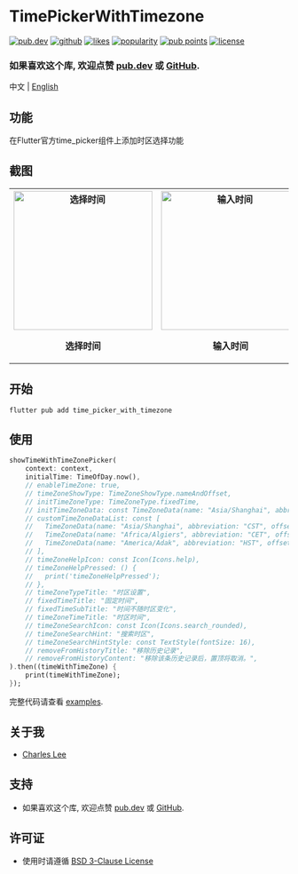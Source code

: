# TimePickerWithTimezone

[![pub.dev](https://img.shields.io/pub/v/time_picker_with_timezone.svg?style=flat?logo=dart)](https://pub.dev/packages/time_picker_with_timezone)
[![github](https://img.shields.io/static/v1?label=platform&message=flutter&color=1ebbfd)](https://github.com/lijianqiang12/time_picker_with_timezone)
[![likes](https://img.shields.io/pub/likes/time_picker_with_timezone)](https://pub.dev/packages/time_picker_with_timezone/score)
[![popularity](https://img.shields.io/pub/popularity/time_picker_with_timezone)](https://pub.dev/packages/time_picker_with_timezone/score)
[![pub points](https://img.shields.io/pub/points/time_picker_with_timezone)](https://pub.dev/packages/time_picker_with_timezone/score)
[![license](https://img.shields.io/github/license/lijianqiang12/time_picker_with_timezone.svg)](https://github.com/lijianqiang12/time_picker_with_timezone/blob/master/LICENSE)
<!-- [![codecov](https://codecov.io/gh/lijianqiang12/time_picker_with_timezone/branch/main/graph/badge.svg?token=NY1D6W88H2)](https://codecov.io/gh/lijianqiang12/time_picker_with_timezone) -->

<!-- [![buy me a coffee](https://img.buymeacoffee.com/button-api/?text=Buy%20me%20a%20pizza&emoji=🍕&slug=lijianqiang12&button_colour=FF8838&font_colour=ffffff&font_family=Poppins&outline_colour=000000&coffee_colour=ffffff')](https://www.buymeacoffee.com/lijianqiang12) -->


### 如果喜欢这个库, 欢迎点赞 [pub.dev](https://pub.dev/packages/time_picker_with_timezone) 或 [GitHub](https://github.com/lijianqiang12/time_picker_with_timezone).


中文 | [English](https://github.com/lijianqiang12/time_picker_with_timezone/blob/master/README.md)

## 功能

在Flutter官方time_picker组件上添加时区选择功能

## 截图

<table>
    <tr>
        <th>
            <img src="https://raw.githubusercontent.com/lijianqiang12/time_picker_with_timezone/master/screenshots/IMG_20240225_220931.webp" width="250" title="选择时间">
            <p>选择时间</p>
        </th>
        <th>
            <img src="https://raw.githubusercontent.com/lijianqiang12/time_picker_with_timezone/master/screenshots/IMG_20240225_220917.webp" width="250" title="输入时间">
            <p>输入时间</p>
        </th>
        <th>
            <img src="https://raw.githubusercontent.com/lijianqiang12/time_picker_with_timezone/master/screenshots/IMG_20240225_220858.webp" width="250" title="选择时区类型">
            <p>选择时区类型</p>
        </th>
        <th>
            <img src="https://raw.githubusercontent.com/lijianqiang12/time_picker_with_timezone/master/screenshots/IMG_20240225_220842.webp" width="250" title="选择时区">
            <p>选择时区</p>
        </th>
    </tr>
</table>


## 开始

```shell
flutter pub add time_picker_with_timezone
```

## 使用

```dart
showTimeWithTimeZonePicker(
    context: context,
    initialTime: TimeOfDay.now(),
    // enableTimeZone: true,
    // timeZoneShowType: TimeZoneShowType.nameAndOffset,
    // initTimeZoneType: TimeZoneType.fixedTime,
    // initTimeZoneData: const TimeZoneData(name: "Asia/Shanghai", abbreviation: "CST", offset: 8, isDst: false),
    // customTimeZoneDataList: const [
    //   TimeZoneData(name: "Asia/Shanghai", abbreviation: "CST", offset: 8, isDst: false),
    //   TimeZoneData(name: "Africa/Algiers", abbreviation: "CET", offset: 1, isDst: false),
    //   TimeZoneData(name: "America/Adak", abbreviation: "HST", offset: -10, isDst: false),
    // ],
    // timeZoneHelpIcon: const Icon(Icons.help),
    // timeZoneHelpPressed: () {
    //   print('timeZoneHelpPressed');
    // },
    // timeZoneTypeTitle: "时区设置",
    // fixedTimeTitle: "固定时间",
    // fixedTimeSubTitle: "时间不随时区变化",
    // timeZoneTimeTitle: "时区时间",
    // timeZoneSearchIcon: const Icon(Icons.search_rounded),
    // timeZoneSearchHint: "搜索时区",
    // timeZoneSearchHintStyle: const TextStyle(fontSize: 16),
    // removeFromHistoryTitle: "移除历史记录",
    // removeFromHistoryContent: "移除该条历史记录后，置顶将取消。",
).then((timeWithTimeZone) {
    print(timeWithTimeZone);
});
```

完整代码请查看 [examples](https://github.com/lijianqiang12/time_picker_with_timezone/blob/master/example/lib/main.dart).


## 关于我

- [Charles Lee](https://github.com/lijianqiang12)

## 支持

  - 如果喜欢这个库, 欢迎点赞 [pub.dev](https://pub.dev/packages/time_picker_with_timezone) 或 [GitHub](https://github.com/lijianqiang12/time_picker_with_timezone).

## 许可证

- 使用时请遵循 [BSD 3-Clause License](https://github.com/lijianqiang12/time_picker_with_timezone/blob/master/LICENSE)
